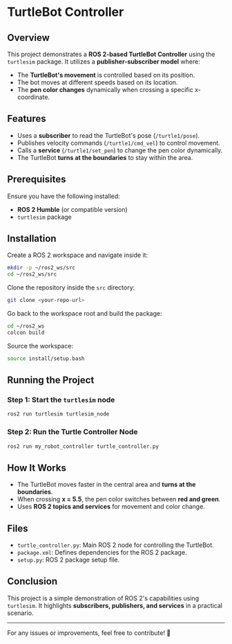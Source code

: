 # TurtleBot Controller

## Overview
This project demonstrates a **ROS 2-based TurtleBot Controller** using the `turtlesim` package. It utilizes a **publisher-subscriber model** where:
- The **TurtleBot's movement** is controlled based on its position.
- The bot moves at different speeds based on its location.
- The **pen color changes** dynamically when crossing a specific x-coordinate.

## Features
- Uses a **subscriber** to read the TurtleBot's pose (`/turtle1/pose`).
- Publishes velocity commands (`/turtle1/cmd_vel`) to control movement.
- Calls a **service** (`/turtle1/set_pen`) to change the pen color dynamically.
- The TurtleBot **turns at the boundaries** to stay within the area.

## Prerequisites
Ensure you have the following installed:
- **ROS 2 Humble** (or compatible version)
- `turtlesim` package

## Installation
Create a ROS 2 workspace and navigate inside it:
```bash
mkdir -p ~/ros2_ws/src
cd ~/ros2_ws/src
```

Clone the repository inside the `src` directory:
```bash
git clone <your-repo-url>
```

Go back to the workspace root and build the package:
```bash
cd ~/ros2_ws
colcon build
```

Source the workspace:
```bash
source install/setup.bash
```

## Running the Project
### Step 1: Start the `turtlesim` node
```bash
ros2 run turtlesim turtlesim_node
```

### Step 2: Run the Turtle Controller Node
```bash
ros2 run my_robot_controller turtle_controller.py
```

## How It Works
- The TurtleBot moves faster in the central area and **turns at the boundaries**.
- When crossing **x = 5.5**, the pen color switches between **red and green**.
- Uses **ROS 2 topics and services** for movement and color change.

## Files
- `turtle_controller.py`: Main ROS 2 node for controlling the TurtleBot.
- `package.xml`: Defines dependencies for the ROS 2 package.
- `setup.py`: ROS 2 package setup file.

## Conclusion
This project is a simple demonstration of ROS 2's capabilities using `turtlesim`. It highlights **subscribers, publishers, and services** in a practical scenario.

---
For any issues or improvements, feel free to contribute! 🚀

